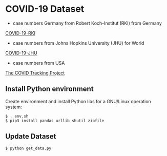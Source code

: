# COVID-19 Dataset

* case numbers Germany from Robert Koch-Institut (RKI) from Germany

[COVID-19-RKI](https://github.com/Milanowicz/COVID-19-RKI)

* case numbers from Johns Hopkins University (JHU) for World

[COVID-19-JHU](https://github.com/CSSEGISandData/COVID-19)

* case numbers from USA

[The COVID Tracking Project](https://covidtracking.com/api/)


## Install Python environment

Create environment and install Python libs for a GNU/Linux operation system:

    $ . env.sh
    $ pip3 install pandas urllib shutil zipfile
   

## Update Dataset

    $ python get_data.py
